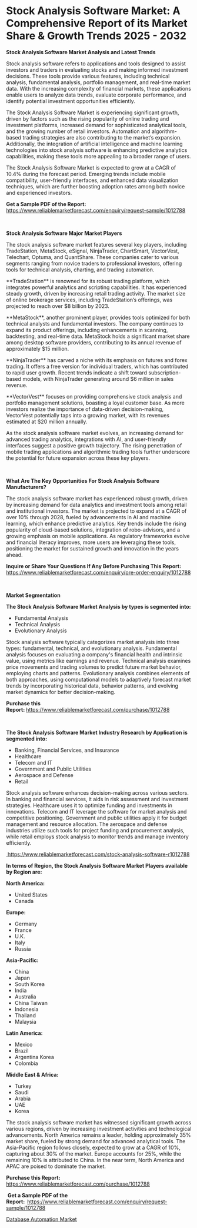 <p><h1>Stock Analysis Software Market: A Comprehensive Report of its Market Share & Growth Trends 2025 - 2032</h1></p><p><strong>Stock Analysis Software Market Analysis and Latest Trends</strong></p>
<p><p>Stock analysis software refers to applications and tools designed to assist investors and traders in evaluating stocks and making informed investment decisions. These tools provide various features, including technical analysis, fundamental analysis, portfolio management, and real-time market data. With the increasing complexity of financial markets, these applications enable users to analyze data trends, evaluate corporate performance, and identify potential investment opportunities efficiently.</p><p>The Stock Analysis Software Market is experiencing significant growth, driven by factors such as the rising popularity of online trading and investment platforms, increased demand for sophisticated analytical tools, and the growing number of retail investors. Automation and algorithm-based trading strategies are also contributing to the market’s expansion. Additionally, the integration of artificial intelligence and machine learning technologies into stock analysis software is enhancing predictive analytics capabilities, making these tools more appealing to a broader range of users.</p><p>The Stock Analysis Software Market is expected to grow at a CAGR of 10.4% during the forecast period. Emerging trends include mobile compatibility, user-friendly interfaces, and enhanced data visualization techniques, which are further boosting adoption rates among both novice and experienced investors.</p></p>
<p><strong>Get a Sample PDF of the Report:&nbsp;</strong> <a href="https://www.reliablemarketforecast.com/enquiry/request-sample/1012788?utm_campaign=2111&utm_medium=2&utm_source=Github&utm_content=ia&utm_term=05032025&utm_id=stock-analysis-software">https://www.reliablemarketforecast.com/enquiry/request-sample/1012788</a></p>
<p>&nbsp;</p>
<p><strong>Stock Analysis Software Major Market Players</strong></p>
<p><p>The stock analysis software market features several key players, including TradeStation, MetaStock, eSignal, NinjaTrader, ChartSmart, VectorVest, Telechart, Optuma, and QuantShare. These companies cater to various segments ranging from novice traders to professional investors, offering tools for technical analysis, charting, and trading automation.</p><p>**TradeStation** is renowned for its robust trading platform, which integrates powerful analytics and scripting capabilities. It has experienced steady growth, driven by increasing retail trading activity. The market size of online brokerage services, including TradeStation’s offerings, was projected to reach over $8 billion by 2023.</p><p>**MetaStock**, another prominent player, provides tools optimized for both technical analysts and fundamental investors. The company continues to expand its product offerings, including enhancements in scanning, backtesting, and real-time data. MetaStock holds a significant market share among desktop software providers, contributing to its annual revenue of approximately $15 million.</p><p>**NinjaTrader** has carved a niche with its emphasis on futures and forex trading. It offers a free version for individual traders, which has contributed to rapid user growth. Recent trends indicate a shift toward subscription-based models, with NinjaTrader generating around $6 million in sales revenue.</p><p>**VectorVest** focuses on providing comprehensive stock analysis and portfolio management solutions, boasting a loyal customer base. As more investors realize the importance of data-driven decision-making, VectorVest potentially taps into a growing market, with its revenues estimated at $20 million annually.</p><p>As the stock analysis software market evolves, an increasing demand for advanced trading analytics, integrations with AI, and user-friendly interfaces suggest a positive growth trajectory. The rising penetration of mobile trading applications and algorithmic trading tools further underscore the potential for future expansion across these key players.</p></p>
<p>&nbsp;</p>
<p><strong>What Are The Key Opportunities For Stock Analysis Software Manufacturers?</strong></p>
<p><p>The stock analysis software market has experienced robust growth, driven by increasing demand for data analytics and investment tools among retail and institutional investors. The market is projected to expand at a CAGR of over 10% through 2028, fueled by advancements in AI and machine learning, which enhance predictive analytics. Key trends include the rising popularity of cloud-based solutions, integration of robo-advisors, and a growing emphasis on mobile applications. As regulatory frameworks evolve and financial literacy improves, more users are leveraging these tools, positioning the market for sustained growth and innovation in the years ahead.</p></p>
<p><strong>Inquire or Share Your Questions If Any Before Purchasing This Report:</strong> <a href="https://www.reliablemarketforecast.com/enquiry/pre-order-enquiry/1012788?utm_campaign=2111&utm_medium=2&utm_source=Github&utm_content=ia&utm_term=05032025&utm_id=stock-analysis-software">https://www.reliablemarketforecast.com/enquiry/pre-order-enquiry/1012788</a></p>
<p>&nbsp;</p>
<p><strong>Market Segmentation</strong></p>
<p><strong>The Stock Analysis Software Market Analysis by types is segmented into:</strong></p>
<p><ul><li>Fundamental Analysis</li><li>Technical Analysis</li><li>Evolutionary Analysis</li></ul></p>
<p><p>Stock analysis software typically categorizes market analysis into three types: fundamental, technical, and evolutionary analysis. Fundamental analysis focuses on evaluating a company's financial health and intrinsic value, using metrics like earnings and revenue. Technical analysis examines price movements and trading volumes to predict future market behavior, employing charts and patterns. Evolutionary analysis combines elements of both approaches, using computational models to adaptively forecast market trends by incorporating historical data, behavior patterns, and evolving market dynamics for better decision-making.</p></p>
<p><strong>Purchase this Report:&nbsp;</strong><a href="https://www.reliablemarketforecast.com/purchase/1012788?utm_campaign=2111&utm_medium=2&utm_source=Github&utm_content=ia&utm_term=05032025&utm_id=stock-analysis-software">https://www.reliablemarketforecast.com/purchase/1012788</a></p>
<p>&nbsp;</p>
<p><strong>The Stock Analysis Software Market Industry Research by Application is segmented into:</strong></p>
<p><ul><li>Banking, Financial Services, and Insurance</li><li>Healthcare</li><li>Telecom and IT</li><li>Government and Public Utilities</li><li>Aerospace and Defense</li><li>Retail</li></ul></p>
<p><p>Stock analysis software enhances decision-making across various sectors. In banking and financial services, it aids in risk assessment and investment strategies. Healthcare uses it to optimize funding and investments in innovations. Telecom and IT leverage the software for market analysis and competitive positioning. Government and public utilities apply it for budget management and resource allocation. The aerospace and defense industries utilize such tools for project funding and procurement analysis, while retail employs stock analysis to monitor trends and manage inventory efficiently.</p></p>
<p><a href="https://www.reliablemarketforecast.com/stock-analysis-software-r1012788?utm_campaign=2111&utm_medium=2&utm_source=Github&utm_content=ia&utm_term=05032025&utm_id=stock-analysis-software">&nbsp;https://www.reliablemarketforecast.com/stock-analysis-software-r1012788</a></p>
<p><strong>In terms of Region, the Stock Analysis Software Market Players available by Region are:</strong></p>
<p>
    <p> <strong> North America: </strong>
        <ul>
            <li>United States</li>
            <li>Canada</li>
        </ul>
        </p> 
    <p> <strong> Europe: </strong>
        <ul>
            <li>Germany</li>
            <li>France</li>
            <li>U.K.</li>
            <li>Italy</li>
            <li>Russia</li>
        </ul>
        </p> 
    <p> <strong> Asia-Pacific: </strong>
        <ul>
            <li>China</li>
            <li>Japan</li>
            <li>South Korea</li>
            <li>India</li>
            <li>Australia</li>
            <li>China Taiwan</li>
            <li>Indonesia</li>
            <li>Thailand</li>
            <li>Malaysia</li>
        </ul>
        </p> 
    <p> <strong> Latin America: </strong>
        <ul>
            <li>Mexico</li>
            <li>Brazil</li>
            <li>Argentina Korea</li>
            <li>Colombia</li>
        </ul>
        </p> 
    <p> <strong> Middle East & Africa: </strong>
        <ul>
            <li>Turkey</li>
            <li>Saudi</li>
            <li>Arabia</li>
            <li>UAE</li>
            <li>Korea</li>
        </ul>
    </p>
    </p>
<p><p>The stock analysis software market has witnessed significant growth across various regions, driven by increasing investment activities and technological advancements. North America remains a leader, holding approximately 35% market share, fueled by strong demand for advanced analytical tools. The Asia-Pacific region follows closely, expected to grow at a CAGR of 10%, capturing about 30% of the market. Europe accounts for 25%, while the remaining 10% is attributed to China. In the near term, North America and APAC are poised to dominate the market.</p></p>
<p><strong>Purchase this Report: </strong><a href="https://www.reliablemarketforecast.com/purchase/1012788?utm_campaign=2111&utm_medium=2&utm_source=Github&utm_content=ia&utm_term=05032025&utm_id=stock-analysis-software">https://www.reliablemarketforecast.com/purchase/1012788</a></p>
<p>&nbsp;<strong>Get a Sample PDF of the Report:&nbsp;&nbsp;</strong><a href="https://www.reliablemarketforecast.com/enquiry/request-sample/1012788?utm_campaign=2111&utm_medium=2&utm_source=Github&utm_content=ia&utm_term=05032025&utm_id=stock-analysis-software">https://www.reliablemarketforecast.com/enquiry/request-sample/1012788</a></p>
<p><strong></strong></p>
<p><p><a href="https://github.com/marlanamarvn/Market-Research-Report-List-1/blob/main/database-automation-market.md?utm_campaign=2111&utm_medium=2&utm_source=Github&utm_content=ia&utm_term=05032025&utm_id=stock-analysis-software">Database Automation Market</a></p></p>